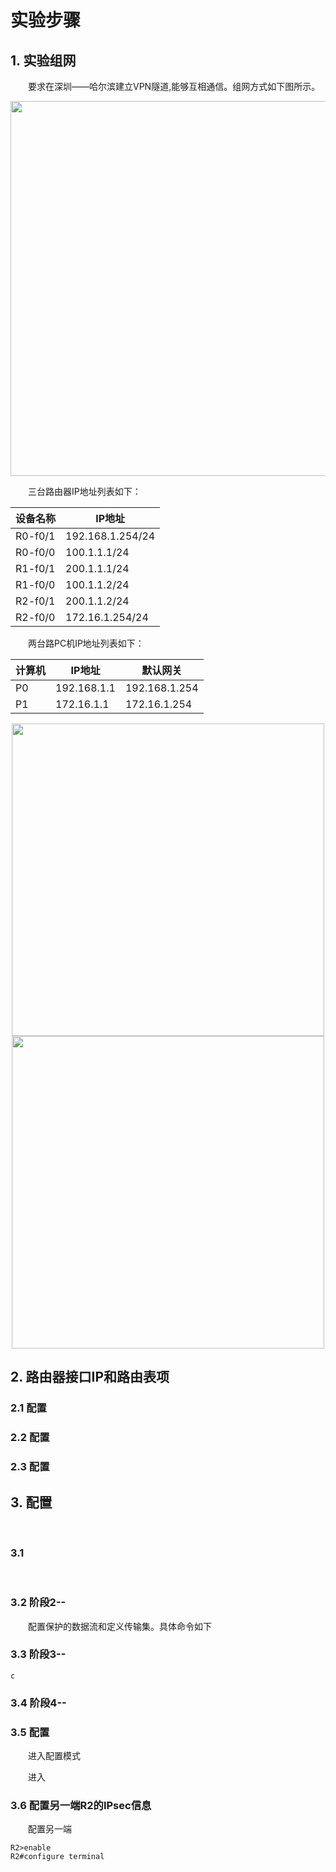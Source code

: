 # 实验步骤

## 1. 实验组网

&emsp;&emsp;要求在深圳——哈尔滨建立VPN隧道,能够互相通信。组网方式如下图所示。

<center><img src="../assets/2-1.png" width = 600></center>

&emsp;&emsp;三台路由器IP地址列表如下：

|  设备名称  |       IP地址     |
|  ------   |    ----------    |
| R0-f0/1   | 192.168.1.254/24 |
| R0-f0/0   | 100.1.1.1/24 |
| R1-f0/1   | 200.1.1.1/24 |
| R1-f0/0   | 100.1.1.2/24 |
| R2-f0/1   | 200.1.1.2/24 |
| R2-f0/0   | 172.16.1.254/24 |

&emsp;&emsp;两台路PC机IP地址列表如下：

|  计算机   | IP地址  | 默认网关  |
|  ----    | ----    | ----  |
| P0  | 192.168.1.1 | 192.168.1.254 |
| P1  | 172.16.1.1  | 172.16.1.254  |

<center><img src="../assets/2-2.png" width = 500></center>
<center><img src="../assets/2-3.png" width = 500></center>

## 2. 路由器接口IP和路由表项

### 2.1 配置

### 2.2 配置

### 2.3 配置

## 3. 配置
&emsp;&emsp;

### 3.1 

&emsp;&emsp;

  

### 3.2 阶段2--

&emsp;&emsp;配置保护的数据流和定义传输集。具体命令如下

    
### 3.3 阶段3--

    c

### 3.4 阶段4--
    
    
### 3.5 配置

&emsp;&emsp;进入配置模式
    


&emsp;&emsp;进入

### 3.6 配置另一端R2的IPsec信息

&emsp;&emsp;配置另一端
    
    R2>enable
    R2#configure terminal

&emsp;&emsp;